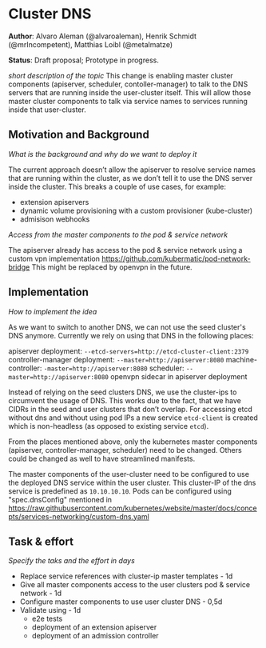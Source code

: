 # Cluster DNS

**Author**: Alvaro Aleman (@alvaroaleman), Henrik Schmidt (@mrIncompetent), Matthias Loibl (@metalmatze)

**Status**: Draft proposal; Prototype in progress.

*short description of the topic*
This change is enabling master cluster components (apiserver, scheduler, contoller-manager) to talk to the DNS servers that are running inside the user-cluster itself. This will allow those master cluster components to talk via service names to services running inside that user-cluster.

## Motivation and Background

*What is the background and why do we want to deploy it*

The current approach doesn’t allow the apiserver to resolve service names that are running within the cluster, as we don’t tell it to use the DNS server inside the cluster.
This breaks a couple of use cases, for example:

* extension apiservers
* dynamic volume provisioning with a custom provisioner (kube-cluster)
* admisison webhooks

*Access from the master components to the pod & service network*

The apiserver already has access to the pod & service network using a custom vpn implementation https://github.com/kubermatic/pod-network-bridge
This might be replaced by openvpn in the future.

## Implementation

*How to implement the idea*

As we want to switch to another DNS, we can not use the seed cluster's DNS anymore. Currently we rely on using that DNS in the following places:

apiserver deployment: `--etcd-servers=http://etcd-cluster-client:2379`
controller-manager deployment: `--master=http://apiserver:8080`
machine-controller: `-master=http://apiserver:8080`
scheduler: `--master=http://apiserver:8080`
openvpn sidecar in apiserver deployment

Instead of relying on the seed clusters DNS, we use the cluster-ips to circumvent the usage of DNS. This works due to the fact, that we have CIDRs in the seed and user clusters that don’t overlap.
For accessing etcd without dns and without using pod IPs a new service `etcd-client` is created which is non-headless (as opposed to existing service `etcd`).

From the places mentioned above, only the kubernetes master components (apiserver, controller-manager, scheduler) need to be changed. Others could be changed as well to have streamlined manifests.

The master components of the user-cluster need to be configured to use the deployed DNS service within the user cluster.
This cluster-IP of the dns service is predefined as `10.10.10.10`.
Pods can be configured using "spec.dnsConfig" mentioned in https://raw.githubusercontent.com/kubernetes/website/master/docs/concepts/services-networking/custom-dns.yaml

## Task & effort

*Specify the taks and the effort in days*

* Replace service references with cluster-ip master templates - 1d
* Give all master components access to the user clusters pod & service network - 1d
* Configure master components to use user cluster DNS - 0,5d
* Validate using - 1d
  * e2e tests
  * deployment of an extension apiserver
  * deployment of an admission controller
